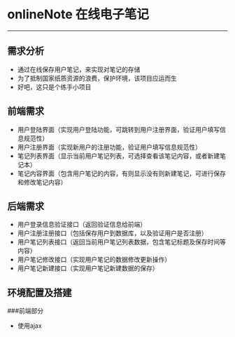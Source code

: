 # onlineNote 在线电子笔记
---
## 需求分析
* 通过在线保存用户笔记，来实现对笔记的存储
* 为了抵制国家纸质资源的浪费，保护环境，该项目应运而生
* 好吧，这只是个练手小项目
## 前端需求
* 用户登陆界面（实现用户登陆功能，可跳转到用户注册界面，验证用户填写信息规范性）
* 用户注册界面（实现新用户的注册功能，验证用户填写信息规范性）
* 笔记列表界面（显示当前用户笔记列表，可选择查看该笔记内容，或者新建笔记本）
* 笔记内容界面（包含用户笔记的内容，有则显示没有则新建笔记，可进行保存和修改笔记内容）
## 后端需求
* 用户登录信息验证接口（返回验证信息给前端）
* 用户注册注册接口（包括保存用户到数据库，以及验证用户是否注册）
* 用户笔记列表接口（返回当前用户笔记列表数据，包含笔记标题及保存时间等内容）
* 用户笔记修改接口（实现用户笔记的数据修改更新操作）
* 用户笔记新建接口（实现用户笔记新建数据的保存）
## 环境配置及搭建
###前端部分
* 使用ajax
